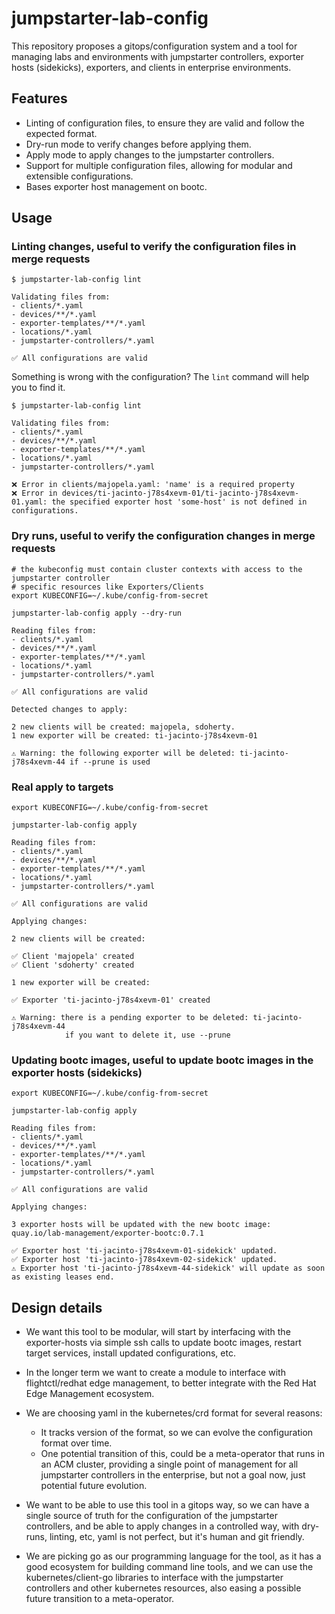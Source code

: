 # jumpstarter-lab-config

This repository proposes a gitops/configuration system and a tool for managing labs
and environments with jumpstarter controllers, exporter hosts (sidekicks), exporters,
and clients in enterprise environments.

## Features

* Linting of configuration files, to ensure they are valid and follow the expected format.
* Dry-run mode to verify changes before applying them.
* Apply mode to apply changes to the jumpstarter controllers.
* Support for multiple configuration files, allowing for modular and extensible configurations.
* Bases exporter host management on bootc.

## Usage

### Linting changes, useful to verify the configuration files in merge requests
```shell
$ jumpstarter-lab-config lint

Validating files from:
- clients/*.yaml
- devices/**/*.yaml
- exporter-templates/**/*.yaml
- locations/*.yaml
- jumpstarter-controllers/*.yaml

✅ All configurations are valid

```

Something is wrong with the configuration? The `lint` command will help you to find it.

```shell
$ jumpstarter-lab-config lint

Validating files from:
- clients/*.yaml
- devices/**/*.yaml
- exporter-templates/**/*.yaml
- locations/*.yaml
- jumpstarter-controllers/*.yaml

❌ Error in clients/majopela.yaml: 'name' is a required property
❌ Error in devices/ti-jacinto-j78s4xevm-01/ti-jacinto-j78s4xevm-01.yaml: the specified exporter host 'some-host' is not defined in configurations.
```

### Dry runs, useful to verify the configuration changes in merge requests

```shell
# the kubeconfig must contain cluster contexts with access to the jumpstarter controller
# specific resources like Exporters/Clients
export KUBECONFIG=~/.kube/config-from-secret

jumpstarter-lab-config apply --dry-run

Reading files from:
- clients/*.yaml
- devices/**/*.yaml
- exporter-templates/**/*.yaml
- locations/*.yaml
- jumpstarter-controllers/*.yaml

✅ All configurations are valid

Detected changes to apply:

2 new clients will be created: majopela, sdoherty.
1 new exporter will be created: ti-jacinto-j78s4xevm-01

⚠️ Warning: the following exporter will be deleted: ti-jacinto-j78s4xevm-44 if --prune is used

```

### Real apply to targets

```shell
export KUBECONFIG=~/.kube/config-from-secret

jumpstarter-lab-config apply

Reading files from:
- clients/*.yaml
- devices/**/*.yaml
- exporter-templates/**/*.yaml
- locations/*.yaml
- jumpstarter-controllers/*.yaml

✅ All configurations are valid

Applying changes:

2 new clients will be created:

✅ Client 'majopela' created
✅ Client 'sdoherty' created

1 new exporter will be created:

✅ Exporter 'ti-jacinto-j78s4xevm-01' created

⚠️ Warning: there is a pending exporter to be deleted: ti-jacinto-j78s4xevm-44
            if you want to delete it, use --prune

```


### Updating bootc images, useful to update bootc images in the exporter hosts (sidekicks)

```shell
export KUBECONFIG=~/.kube/config-from-secret

jumpstarter-lab-config apply

Reading files from:
- clients/*.yaml
- devices/**/*.yaml
- exporter-templates/**/*.yaml
- locations/*.yaml
- jumpstarter-controllers/*.yaml

✅ All configurations are valid

Applying changes:

3 exporter hosts will be updated with the new bootc image: quay.io/lab-management/exporter-bootc:0.7.1

✅ Exporter host 'ti-jacinto-j78s4xevm-01-sidekick' updated.
✅ Exporter host 'ti-jacinto-j78s4xevm-02-sidekick' updated.
⚠️ Exporter host 'ti-jacinto-j78s4xevm-44-sidekick' will update as soon as existing leases end.
```

## Design details

* We want this tool to be modular, will start by interfacing with the exporter-hosts via simple ssh
calls to update bootc images, restart target services, install updated configurations, etc.

* In the longer term we want to create a module to interface with flightctl/redhat edge management,
to better integrate with the Red Hat Edge Management ecosystem.

* We are choosing yaml in the kubernetes/crd format for several reasons:
   * It tracks version of the format, so we can evolve the configuration format over time.
   * One potential transition of this, could be a meta-operator that runs in an ACM cluster, providing
     a single point of management for all jumpstarter controllers in the enterprise, but not a goal
     now, just potential future evolution.

* We want to be able to use this tool in a gitops way, so we can have a single source of truth for
  the configuration of the jumpstarter controllers, and be able to apply changes in a controlled way,
  with dry-runs, linting, etc, yaml is not perfect, but it's human and git friendly.

* We are picking go as our programming language for the tool, as it has a good ecosystem for
  building command line tools, and we can use the kubernetes/client-go libraries to interface with the
  jumpstarter controllers and other kubernetes resources, also easing a possible future transition to
  a meta-operator.
